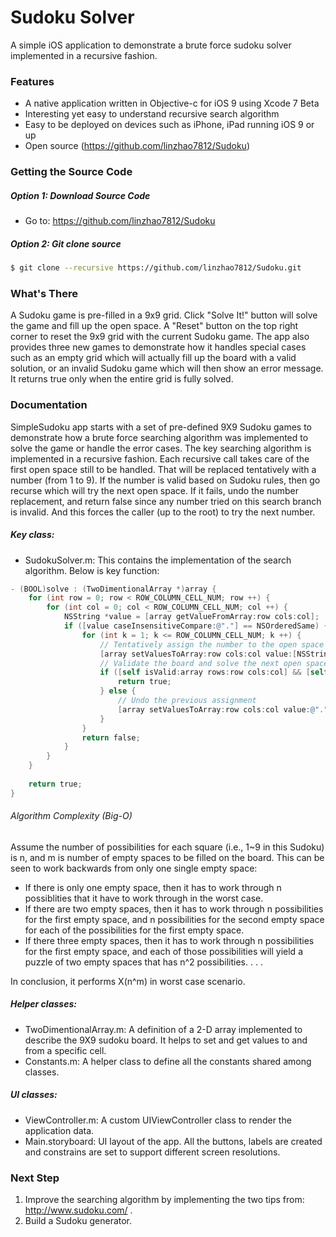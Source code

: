# Sudoku Solver

A simple iOS application to demonstrate a brute force sudoku solver implemented in a recursive fashion.


### Features

- A native application written in Objective-c for iOS 9 using Xcode 7 Beta
- Interesting yet easy to understand recursive search algorithm 
- Easy to be deployed on devices such as iPhone, iPad running iOS 9 or up
- Open source (https://github.com/linzhao7812/Sudoku)


### Getting the Source Code

##### Option 1: Download Source Code

- Go to: https://github.com/linzhao7812/Sudoku

##### Option 2: Git clone source

```bash
$ git clone --recursive https://github.com/linzhao7812/Sudoku.git
```


### What's There
A Sudoku game is pre-filled in a 9x9 grid. Click "Solve It!" button will solve the game and fill up the open space. A "Reset" button on the top right corner to reset the 9x9 grid with the current Sudoku game. The app also provides three new games to demonstrate how it handles special cases such as an empty grid which will actually fill up the board with a valid solution, or an invalid Sudoku game which will then show an error message. It returns true only when the entire grid is fully solved.



### Documentation
SimpleSudoku app starts with a set of pre-defined 9X9 Sudoku games to demonstrate how a brute force searching algorithm was implemented to solve the game or handle the error cases. The key searching algorithm is implemented in a recursive fashion. Each recursive call takes care of the first open space still to be handled. That will be replaced tentatively with a number (from 1 to 9). If the number is valid based on Sudoku rules, then go recurse which will try the next open space. If it fails, undo the number replacement, and return false since any number tried on this search branch is invalid. And this forces the caller (up to the root) to try the next number. 

##### Key class:
- SudokuSolver.m: This contains the implementation of the search algorithm. Below is key function:
```Objective-C
- (BOOL)solve : (TwoDimentionalArray *)array {
    for (int row = 0; row < ROW_COLUMN_CELL_NUM; row ++) {
        for (int col = 0; col < ROW_COLUMN_CELL_NUM; col ++) {
            NSString *value = [array getValueFromArray:row cols:col];
            if ([value caseInsensitiveCompare:@"."] == NSOrderedSame) {
                for (int k = 1; k <= ROW_COLUMN_CELL_NUM; k ++) {
                    // Tentatively assign the number to the open space
                    [array setValuesToArray:row cols:col value:[NSString stringWithFormat:@"%i", k]];
                    // Validate the board and solve the next open space recursively
                    if ([self isValid:array rows:row cols:col] && [self solve:array]) {
                        return true;
                    } else {
                        // Undo the previous assignment
                        [array setValuesToArray:row cols:col value:@"."];
                    }
                }
                return false;
            }
        }
    }
    
    return true;
}
```

###### Algorithm Complexity (Big-O)
Assume the number of possibilities for each square (i.e., 1~9 in this Sudoku) is n, and m is number of empty spaces to be filled on the board. This can be seen to work backwards from only one single empty space:

- If there is only one empty space, then it has to work through n possiblities that it have to work through in the worst case. 
- If there are two empty spaces, then it has to work through n possibilities for the first empty space, and n possibilities for the second empty space for each of the possibilities for the first empty space. 
- If there three empty spaces, then it has to work through n possibilities for the first empty space, and each of those possibilities will yield a puzzle of two empty spaces that has n^2 possibilities.
.
.
.

In conclusion, it performs X(n^m) in worst case scenario. 



##### Helper classes:
- TwoDimentionalArray.m: A definition of a 2-D array implemented to describe the 9X9 sudoku board. It helps to set and get values to and from a specific cell.
- Constants.m: A helper class to define all the constants shared among classes. 

##### UI classes:
- ViewController.m: A custom UIViewController class to render the application data.
- Main.storyboard: UI layout of the app. All the buttons, labels are created and constrains are set to support different screen resolutions.



### Next Step
1. Improve the searching algorithm by implementing the two tips from: http://www.sudoku.com/ .
2. Build a Sudoku generator.

